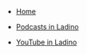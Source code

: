 * [Home](..)

* [Podcasts in Ladino](en/podcasts-in-ladino.md)
* [YouTube in Ladino](en/youtube-in-ladino.md)
